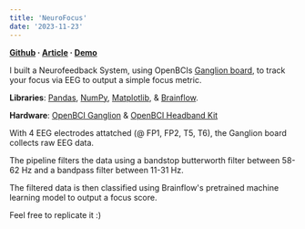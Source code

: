```yaml
---
title: 'NeuroFocus'
date: '2023-11-23'
---
```

**[Github](https://github.com/vxnuaj/NeuroFocus) · [Article](https://medium.com/@vxnuaj/how-to-supercharge-your-mind-with-a-neurofeedback-system-09bce15d4c47) · [Demo](https://youtu.be/iw1inophIt0?si=dYRiP00SRncu-o0S)**

I built a Neurofeedback System, using OpenBCIs [Ganglion board](https://shop.openbci.com/products/ganglion-board), to track your focus via EEG to output a simple focus metric.

**Libraries**: [Pandas](https://pandas.pydata.org/), [NumPy](https://numpy.org/), [Matplotlib](https://matplotlib.org/), & [Brainflow](https://brainflow.org/). 

**Hardware**: [OpenBCI Ganglion](https://shop.openbci.com/products/ganglion-board) & [OpenBCI Headband Kit](https://shop.openbci.com/products/openbci-eeg-headband-kit)

With 4 EEG electrodes attatched (@ FP1, FP2, T5, T6), the Ganglion board collects raw EEG data. 

The pipeline filters the data using a bandstop butterworth filter between 58-62 Hz and a bandpass filter between 11-31 Hz. 

The filtered data is then classified using Brainflow's pretrained machine learning model to output a focus score.

Feel free to replicate it :)
